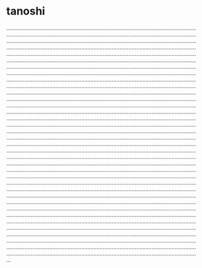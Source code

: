 # tanoshi
...................................................................................................................................................................................................................................................................................................................................................................................................................................................................................................................................................................................................................................................................................................................................................................................................................................................................................................................................................................................................................................................................................................................................................................................................................................................................................................................................................................................................................................................................................................................................................................................................................................................................................................................................................................................................................................................................................................................................................................................................................................................................................................................................................................................................................................................................................................................................................................................................................................................................................................................................................................................................................................................................................................................................................................................................................................................................................................................................................................................................................................................................................................................................................................................................................................................................................................................................................................................................................................................................................................................................................................................................................................................................................................................................................................................................................................................................................................................................................................................................................................................................................................................................................................................................................................................................................................................................................................................................................................................................................................................................................................................................................................................